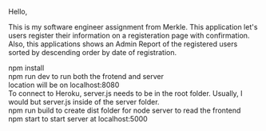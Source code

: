 Hello,

This is my software engineer assignment from Merkle. This application let's users register their information on a registeration page with confirmation. Also, this applications shows an Admin Report of the registered users sorted by descending order by date of registration.

npm install <br/>
npm run dev to run both the frotend and server <br/>
location will be on localhost:8080
<br />
To connect to Heroku, server.js needs to be in the root folder. Usually, I would but server.js inside of the server folder.
<br />
npm run build to create dist folder for node server to read the frontend
<br />
npm start to start server at localhost:5000
